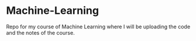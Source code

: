 # Machine-Learning
Repo for my course of Machine Learning where I will be uploading the code and the notes of the course.
